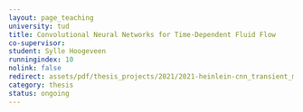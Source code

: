 ```yaml
---
layout: page_teaching
university: tud
title: Convolutional Neural Networks for Time-Dependent Fluid Flow
co-supervisor:
student: Sylle Hoogeveen
runningindex: 10
nolink: false
redirect: assets/pdf/thesis_projects/2021/2021-heinlein-cnn_transient_mor.pdf
category: thesis
status: ongoing
---
```

